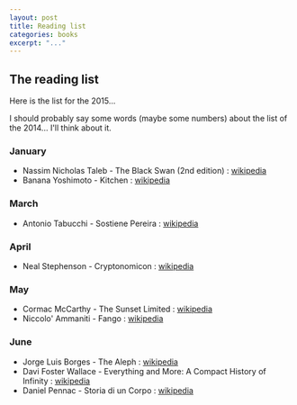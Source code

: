 ```yaml
---
layout: post
title: Reading list
categories: books
excerpt: "..."
---
```


## The reading list

Here is the list for the 2015&#46;&#46;&#46;

I should probably say some words (maybe some numbers) about the list of the 
2014&#46;&#46;&#46; I'll think about it.

### January
- Nassim Nicholas Taleb - The Black Swan (2nd edition) : [wikipedia](https://en.wikipedia.org/wiki/The_Black_Swan_%282007_book%29)
- Banana Yoshimoto - Kitchen : [wikipedia](https://en.wikipedia.org/wiki/Kitchen_%28novel%29)

### March
- Antonio Tabucchi - Sostiene Pereira : [wikipedia](https://en.wikipedia.org/wiki/Pereira_Maintains)

### April
- Neal Stephenson - Cryptonomicon : [wikipedia](https://en.wikipedia.org/wiki/Cryptonomicon)

### May
- Cormac McCarthy - The Sunset Limited : [wikipedia](https://en.wikipedia.org/wiki/The_Sunset_Limited)
- Niccolo' Ammaniti - Fango : [wikipedia](https://it.wikipedia.org/wiki/Fango_%28racconti%29)

### June
- Jorge Luis Borges - The Aleph : [wikipedia](https://en.wikipedia.org/wiki/The_Aleph_(short_story_collection))
- Davi Foster Wallace - Everything and More: A Compact History of Infinity : [wikipedia](https://en.wikipedia.org/wiki/Everything_and_More_(book))
- Daniel Pennac - Storia di un Corpo : [wikipedia](https://it.wikipedia.org/wiki/Storia_di_un_corpo)

